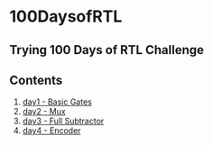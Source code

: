 # 100DaysofRTL
## Trying 100 Days of RTL Challenge

## Contents
1. [day1 - Basic Gates](https://github.com/snbk001/100DaysofRTL/tree/main/day1)
2. [day2 - Mux](https://github.com/snbk001/100DaysofRTL/tree/main/day2)
3. [day3 - Full Subtractor](https://github.com/snbk001/100DaysofRTL/tree/main/day3)
4. [day4 - Encoder](https://github.com/snbk001/100DaysofRTL/tree/main/day4)
